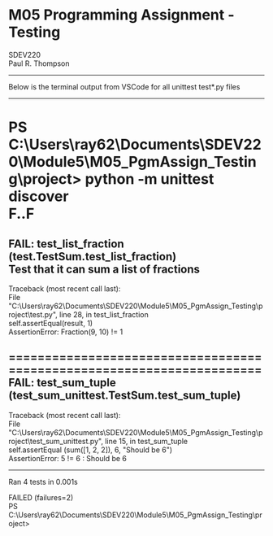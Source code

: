 # M05 Programming Assignment - Testing  
SDEV220  
Paul R. Thompson  
_______________________________________________  
  
Below is the terminal output from VSCode for all unittest test*.py files  
_______________________________________________  
PS C:\Users\ray62\Documents\SDEV220\Module5\M05_PgmAssign_Testing\project> python -m unittest discover     
F..F  
======================================================================  
FAIL: test_list_fraction (test.TestSum.test_list_fraction)  
Test that it can sum a list of fractions  
----------------------------------------------------------------------  
Traceback (most recent call last):  
  File "C:\Users\ray62\Documents\SDEV220\Module5\M05_PgmAssign_Testing\project\test.py", line 28, in test_list_fraction  
    self.assertEqual(result, 1)  
AssertionError: Fraction(9, 10) != 1  
  
======================================================================  
FAIL: test_sum_tuple (test_sum_unittest.TestSum.test_sum_tuple)  
----------------------------------------------------------------------  
Traceback (most recent call last):  
  File "C:\Users\ray62\Documents\SDEV220\Module5\M05_PgmAssign_Testing\project\test_sum_unittest.py", line 15, in test_sum_tuple  
    self.assertEqual (sum([1, 2, 2]), 6, "Should be 6")  
AssertionError: 5 != 6 : Should be 6  
  
----------------------------------------------------------------------  
Ran 4 tests in 0.001s  
  
FAILED (failures=2)  
PS C:\Users\ray62\Documents\SDEV220\Module5\M05_PgmAssign_Testing\project>   
  